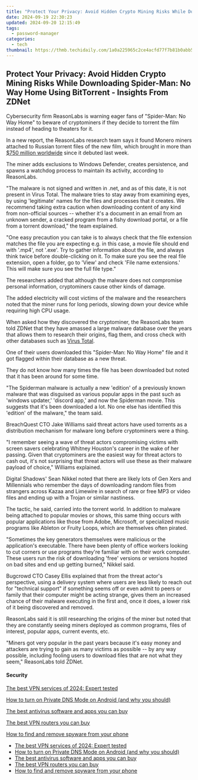 ```yaml
---
title: "Protect Your Privacy: Avoid Hidden Crypto Mining Risks While Downloading Spider-Man: No Way Home Using BitTorrent - Insights From ZDNet"
date: 2024-09-19 22:30:23
updated: 2024-09-20 12:15:49
tags:
  - password-manager
categories:
  - tech
thumbnail: https://thmb.techidaily.com/1a0a225965c2ce4acfd77f7b81b0abb5e4b211b4f6a739d5a50d45eaa5fd443d.jpg
---
```


## Protect Your Privacy: Avoid Hidden Crypto Mining Risks While Downloading Spider-Man: No Way Home Using BitTorrent - Insights From ZDNet

Cybersecurity firm ReasonLabs is warning eager fans of "Spider-Man: No Way Home" to beware of cryptominers if they decide to torrent the film instead of heading to theaters for it. 

In a new report, the ReasonLabs research team says it found Monero miners attached to Russian torrent files of the new film, which brought in more than [$750 million worldwide](https://www.boxofficemojo.com/title/tt10872600/credits/) since it debuted last week. 

The miner adds exclusions to Windows Defender, creates persistence, and spawns a watchdog process to maintain its activity, according to ReasonLabs. 

"The malware is not signed and written in .net, and as of this date, it is not present in Virus Total. The malware tries to stay away from examining eyes, by using 'legitimate' names for the files and processes that it creates. We recommend taking extra caution when downloading content of any kind from non-official sources -- whether it's a document in an email from an unknown sender, a cracked program from a fishy download portal, or a file from a torrent download," the team explained. 

"One easy precaution you can take is to always check that the file extension matches the file you are expecting e.g. in this case, a movie file should end with '.mp4', not '.exe'. Try to gather information about the file, and always think twice before double-clicking on it. To make sure you see the real file extension, open a folder, go to 'View' and check 'File name extensions.' This will make sure you see the full file type." 

The researchers added that although the malware does not compromise personal information, cryptominers cause other kinds of damage.

The added electricity will cost victims of the malware and the researchers noted that the miner runs for long periods, slowing down your device while requiring high CPU usage. 

When asked how they discovered the cryptominer, the ReasonLabs team told ZDNet that they have amassed a large malware database over the years that allows them to research their origins, flag them, and cross check with other databases such as [Virus Total](https://www.virustotal.com/). 

One of their users downloaded this "Spider-Man: No Way Home" file and it got flagged within their database as a new threat.

They do not know how many times the file has been downloaded but noted that it has been around for some time. 

"The Spiderman malware is actually a new 'edition' of a previously known malware that was disguised as various popular apps in the past such as 'windows updater,' 'discord app,' and now the Spiderman movie. This suggests that it's been downloaded a lot. No one else has identified this 'edition' of the malware," the team said. 

BreachQuest CTO Jake Williams said threat actors have used torrents as a distribution mechanism for malware long before cryptominers were a thing. 

"I remember seeing a wave of threat actors compromising victims with screen savers celebrating Whitney Houston's career in the wake of her passing. Given that cryptominers are the easiest way for threat actors to cash out, it's not surprising that threat actors will use these as their malware payload of choice," Williams explained. 

Digital Shadows' Sean Nikkel noted that there are likely lots of Gen Xers and Millennials who remember the days of downloading random files from strangers across Kazaa and Limewire in search of rare or free MP3 or video files and ending up with a Trojan or similar nastiness. 

The tactic, he said, carried into the torrent world. In addition to malware being attached to popular movies or shows, this same thing occurs with popular applications like those from Adobe, Microsoft, or specialized music programs like Ableton or Fruity Loops, which are themselves often pirated. 

"Sometimes the key generators themselves were malicious or the application's executable. There have been plenty of office workers looking to cut corners or use programs they're familiar with on their work computer. These users run the risk of downloading 'free' versions or versions hosted on bad sites and end up getting burned," Nikkel said. 

Bugcrowd CTO Casey Ellis explained that from the threat actor's perspective, using a delivery system where users are less likely to reach out for "technical support" if something seems off or even admit to peers or family that their computer might be acting strange, gives them an increased chance of their malware executing in the first and, once it does, a lower risk of it being discovered and removed. 

ReasonLabs said it is still researching the origins of the miner but noted that they are constantly seeing miners deployed as common programs, files of interest, popular apps, current events, etc. 

"Miners got very popular in the past years because it's easy money and attackers are trying to gain as many victims as possible -- by any way possible, including fooling users to download files that are not what they seem," ReasonLabs told ZDNet. 

#### Security

[The best VPN services of 2024: Expert tested](https://www.zdnet.com/article/best-vpn/ "The best VPN services of 2024: Expert tested")

[How to turn on Private DNS Mode on Android (and why you should)](https://www.zdnet.com/article/how-to-turn-on-private-dns-mode-on-android-and-why-you-should/ "How to turn on Private DNS Mode on Android (and why you should)")

[The best antivirus software and apps you can buy](https://www.zdnet.com/article/best-antivirus/ "The best antivirus software and apps you can buy")

[The best VPN routers you can buy](https://www.zdnet.com/article/best-vpn-router/ "The best VPN routers you can buy")

[How to find and remove spyware from your phone](https://www.zdnet.com/article/how-to-find-and-remove-spyware-from-your-phone/ "How to find and remove spyware from your phone")

* [The best VPN services of 2024: Expert tested](https://www.zdnet.com/article/best-vpn/ "The best VPN services of 2024: Expert tested")
* [How to turn on Private DNS Mode on Android (and why you should)](https://www.zdnet.com/article/how-to-turn-on-private-dns-mode-on-android-and-why-you-should/ "How to turn on Private DNS Mode on Android (and why you should)")
* [The best antivirus software and apps you can buy](https://www.zdnet.com/article/best-antivirus/ "The best antivirus software and apps you can buy")
* [The best VPN routers you can buy](https://www.zdnet.com/article/best-vpn-router/ "The best VPN routers you can buy")
* [How to find and remove spyware from your phone](https://www.zdnet.com/article/how-to-find-and-remove-spyware-from-your-phone/ "How to find and remove spyware from your phone")

<ins class="adsbygoogle"
     style="display:block"
     data-ad-format="autorelaxed"
     data-ad-client="ca-pub-7571918770474297"
     data-ad-slot="1223367746"></ins>



<ins class="adsbygoogle"
     style="display:block"
     data-ad-client="ca-pub-7571918770474297"
     data-ad-slot="8358498916"
     data-ad-format="auto"
     data-full-width-responsive="true"></ins>
